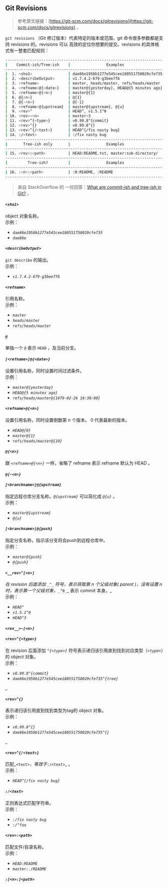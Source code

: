 ## Git Revisions

> 参考原文链接：[https://git-scm.com/docs/gitrevisions](https://git-scm.com/docs/gitrevisions) 。

`git revisions` （Git 修订版本）代表特定的版本或范围，git 命令很多参数都是支持 revisions 的。revisions 可以 高效的定位你想要的提交。revisions 的具体格式有一整套匹配规则：

```bash
----------------------------------------------------------------------
|    Commit-ish/Tree-ish    |                Examples
----------------------------------------------------------------------
|  1. <sha1>                | dae86e1950b1277e545cee180551750029cfe735
|  2. <describeOutput>      | v1.7.4.2-679-g3bee7fb
|  3. <refname>             | master, heads/master, refs/heads/master
|  4. <refname>@{<date>}    | master@{yesterday}, HEAD@{5 minutes ago}
|  5. <refname>@{<n>}       | master@{1}
|  6. @{<n>}                | @{1}
|  7. @{-<n>}               | @{-1}
|  8. <refname>@{upstream}  | master@{upstream}, @{u}
|  9. <rev>^                | HEAD^, v1.5.1^0
| 10. <rev>~<n>             | master~3
| 11. <rev>^{<type>}        | v0.99.8^{commit}
| 12. <rev>^{}              | v0.99.8^{}
| 13. <rev>^{/<text>}       | HEAD^{/fix nasty bug}
| 14. :/<text>              | :/fix nasty bug
----------------------------------------------------------------------
|       Tree-ish only       |                Examples
----------------------------------------------------------------------
| 15. <rev>:<path>          | HEAD:README.txt, master:sub-directory/
----------------------------------------------------------------------
|         Tree-ish?         |                Examples
----------------------------------------------------------------------
| 16. :<n>:<path>           | :0:README, :README
----------------------------------------------------------------------
```
> 来自 StackOverflow 的 一份回答：[What are commit-ish and tree-ish in Git?](https://stackoverflow.com/questions/23303549/what-are-commit-ish-and-tree-ish-in-git) 。

<a name="Tzw4g"></a>
#### _`<sha1>`_
object 对象名称。<br />示例：

- _`dae86e1950b1277e545cee180551750029cfe735`_
- _`dae86e`_



<a name="LhzBD"></a>
#### _`<describeOutput>`_
`git describe` 的输出。<br />示例：

- _`v1.7.4.2-679-g3bee7fb`_



<a name="8TTJk"></a>
#### _`<refname>`_
引用名称。<br />示例：

- _`master`_
- _`heads/master`_
- _`refs/heads/master`_



<a name="EUJYt"></a>
#### _`@`_
单独一个 `@` 表示 `HEAD` ，及当前分支。<br />

<a name="C6WC8"></a>
#### _`[<refname>]@{<date>}`_
设置引用名称，同时设置时间过滤条件。<br />示例：

- _`master@{yesterday}`_
- _`HEAD@{5 minutes ago}`_
- _`refs/heads/master@{1979-02-26 18:30:00}`_



<a name="lIBAJ"></a>
#### _`<refname>@{<n>}`_
设置引用名称，同时设置倒数第 n 个版本。 0 代表最新的版本。

- _`HEAD@{0}`_
- _`master@{1}`_
- _`refs/heads/master@{10}`_



<a name="n1Fqp"></a>
#### _`@{<n>}`_
跟 _`<refname>@{<n>}`_ 一样，省略了 refname 表示 refname 默认为 HEAD 。<br />

<a name="q9SPm"></a>
#### _`@{-<n>}`_


<a name="nGG81"></a>
#### _`[<branchname>]@{upstream}`_
指定远程仓库分支名称。_`@{upstream}`_ 可以简化成 _`@{u}`_ 。<br />示例：

- _`master@{upstream}`_
- _`@{u}`_



<a name="GvzyB"></a>
#### _`[<branchname>]@{push}`_
指定分支名称，指示该分支将会push到远程仓库中。<br />示例：

- _`master@{push}`_
- _`@{push}`_



<a name="xqLMn"></a>
#### _`<__rev>^[<n>]`_
_在 revision 后面添加 _`_^_`_ 符号，表示获取第 n 个父级对象( parent )，没有设置 n 时，表示第一个父级对象，_`_^0_`_ 表示 commit 本身。_<br />示例：

- _`HEAD^`_
- _`v1.5.1^0`_
- _`HEAD^3`_



<a name="Lmz0z"></a>
#### _`<rev__>~[<n>]`_


<a name="j8eSv"></a>
#### _`<rev>^{<type>}`_
在 revision 后面添加 _`^{<type>}`_ 符号表示递归该引用直到找到对应类型（_`<type>`_）的 object 对象。<br />示例：

- _`v0.99.8^{commit}`_
- _`dae86e1950b1277e545cee180551750029cfe735^{tree}`_

_
<a name="5KW1F"></a>
#### _`<rev>^{}`_
表示递归该引用直到找到类型为tag的 object 对象。<br />示例：

- _`v0.99.8^{}`_
- _`dae86e1950b1277e545cee180551750029cfe735^{}`_

_
<a name="WCF12"></a>
#### _`<rev>^{/<text>}`_
匹配_`<text>`_，等效于_`:/<text>`_ 。<br />示例：

- _`HEAD^{/fix nasty bug}`_



<a name="3t0Rk"></a>
#### _`:/<text>`_
正则表达式匹配字符串。<br />示例：

- _`:/fix nasty bug`_
- _`:/^foo`_



<a name="Y1HIj"></a>
#### _`<rev>:<path>`_
匹配文件/目录名称。<br />示例：

- _`HEAD:README`_
- _`master:./README`_

<a name="nNeEK"></a>
#### _`:[<n>:]<path>`_
